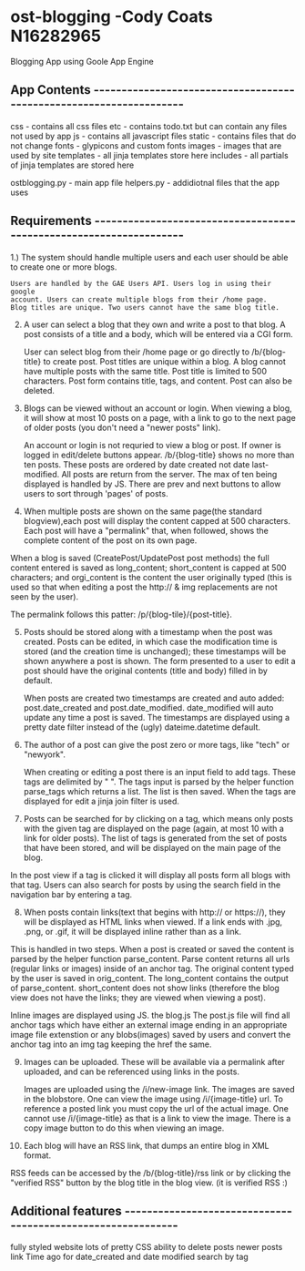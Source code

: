 ost-blogging
-Cody Coats N16282965
============
Blogging App using Goole App Engine


App Contents -------------------------------------------------------------------
--------------------------------------------------------------------------------

css - contains all css files
etc - contains todo.txt but can contain any files not used by app
js - contains all javascript files
static - contains files that do not change
  fonts - glypicons and custom fonts
  images - images that are used by site
templates - all jinja templates store here
  includes - all partials of jinja templates are stored here

ostblogging.py - main app file
helpers.py - addidiotnal files that the app uses

Requirements -------------------------------------------------------------------
--------------------------------------------------------------------------------

1.) The system should handle multiple users and each user should be able to
    create one or more blogs.

    Users are handled by the GAE Users API. Users log in using their google
    account. Users can create multiple blogs from their /home page.
    Blog titles are unique. Two users cannot have the same blog title.

2. A user can select a blog that they own and write a post to that blog.
   A post consists of a title and a body, which will be entered via a CGI form.

   User can select blog from their /home page or go directly to /b/{blog-title}
   to create post. Post titles are unique within a blog. A blog cannot have
   multiple posts with the same title. Post title is limited to 500 characters.
   Post form contains title, tags, and content.
   Post can also be deleted.

3. Blogs can be viewed without an account or login. When viewing a blog, it will
   show at most 10 posts on a page, with a link to go to the next page of older
   posts (you don't need a "newer posts" link).

   An account or login is not requried to view a blog or post. If owner is
   logged in edit/delete buttons appear.
   /b/{blog-title} shows no more than ten posts. These posts are ordered by date
   created not date last-modified. All posts are return from the server.
   The max of ten being displayed is handled by JS. There are prev and next buttons
   to allow users to sort through 'pages' of posts.

4. When multiple posts are shown on the same page(the standard blogview),each
   post will display the content capped at 500 characters. Each post will have a
   "permalink" that, when followed, shows the complete content of the post on
   its own page.

  When a blog is saved (CreatePost/UpdatePost post methods) the full content
  entered is saved as long_content; short_content is capped at 500 characters;
  and orgi_content is the content the user originally typed (this is used so that
  when editing a post the http:// & img replacements are not seen by the user).

  The permalink follows this patter: /p/{blog-tile}/{post-title}.

5. Posts should be stored along with a timestamp when the post was created.
   Posts can be edited, in which case the modification time is stored (and the
   creation time is unchanged); these timestamps will be shown anywhere a post
   is shown. The form presented to a user to edit a post should have the
   original contents (title and body) filled in by default.

   When posts are created two timestamps are created and auto added:
   post.date_created and post.date_modified. date_modified will auto update any
   time a post is saved. The timestamps are displayed using a pretty date filter
   instead of the (ugly) dateime.datetime default.

6. The author of a post can give the post zero or more tags, like "tech" or
   "newyork".

   When creating or editing a post there is an input field to add tags.
   These tags are delimited by " ". The tags input is parsed by the helper
   function parse_tags which returns a list. The list is then saved. When the
   tags are displayed for edit a jinja join filter is used.

7. Posts can be searched for by clicking on a tag, which means only posts with
   the given tag are displayed on the page (again, at most 10 with a link for
   older posts). The list of tags is generated from the set of posts that have
   been stored, and will be displayed on the main page of the blog.

  In the post view if a tag is clicked it will display all posts form all blogs
  with that tag. Users can also search for posts by using the search field in
  the navigation bar by entering a tag.

8. When posts contain links(text that begins with http:// or https://), they
   will be displayed as HTML links when viewed. If a link ends with .jpg, .png,
   or .gif, it will be displayed inline rather than as a link.

  This is handled in two steps. When a post is created or saved the content is
  parsed by the helper function parse_content. Parse content returns all urls
  (regular links or images) inside of an anchor tag. The original content typed
  by the user is saved in orig_content. The long_content contains the output of
  parse_content. short_content does not show links (therefore the blog view does
  not have the links; they are viewed when viewing a post).

  Inline images are displayed using JS. the blog.js The post.js file will find
  all anchor tags which have either an external image ending in an appropriate
  image file extenstion or any blobs(images) saved by users and convert the
  anchor tag into an img tag keeping the href the same.

9. Images can be uploaded. These will be available via a permalink after
   uploaded, and can be referenced using links in the posts.

   Images are uploaded using the /i/new-image link. The images are saved in the
   blobstore.
   One can view the image using /i/{image-title} url. To reference a posted link
   you must copy the url of the actual image. One cannot use /i/{image-title} as
   that is a link to view the image. There is a copy image button to do this when
   viewing an image.

10. Each blog will have an RSS link, that dumps an entire blog in XML format.

  RSS feeds can be accessed by the /b/{blog-title}/rss link or by clicking the
  "verified RSS" button by the blog title in the blog view. (it is verified RSS :)


Additional features ------------------------------------------------------------
--------------------------------------------------------------------------------
fully styled website lots of pretty CSS
ability to delete posts
newer posts link
Time ago for date_created and date modified
search by tag







